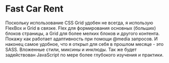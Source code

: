 # Fast Car Rent

Поскольку использование CSS Grid удобен не всегда, я использую FlexBox и Grid в связке. Flex для формирования основных (больших) блоков страницы, а Grid для более мелких блоков и другого контента. Покажу как работает адаптивность при помощи @media запросов. И наконец самое удобное, что я открыл для себя в прошлом месяце - это SASS. Вложенные стили, миксины и инклюды. Так же будет задействован JavaScript по мере более глубокого изучения и практики.
